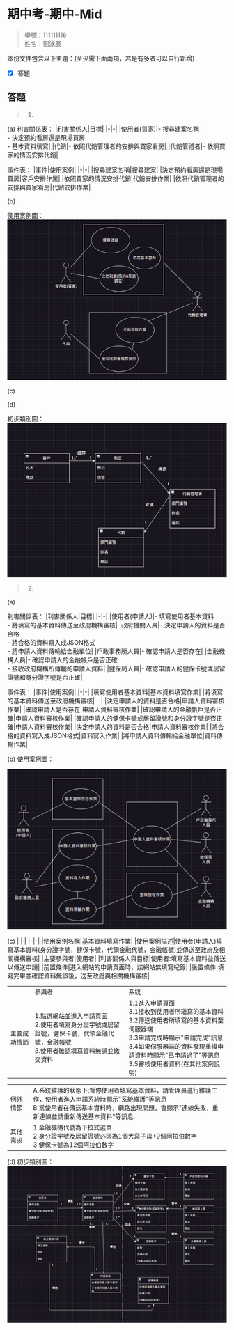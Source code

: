 # 期中考-期中-Mid 
<!--(期中標籤註記，該行不能刪，作為驗證標籤，該檔案若沒該份標籤，代表直接貼上saample，直接0分)-->

>
>學號：111111116
><br />
>姓名：劉泳辰
><br />


本份文件包含以下主題：(至少需下面兩項，若是有多者可以自行新增)
- [x] 答題

## 答題
>1. 
(a)
利害關係表：
|利害關係人|目標|
|-|-|
|使用者(買家)|- 搜尋建案名稱<br>- 決定預約看房還是現場買房<br>- 基本資料填寫|
|代銷|- 依照代銷管理者的安排與買家看房|
|代銷管禮者|- 依照買家的情況安排代銷|

事件表：
|事件|使用案例|
|-|-|
|搜尋建案名稱|搜尋建案|
|決定預約看房還是現場買房|客戶安排作業|
|依照買家的情況安排代銷|代銷安排作業|
|依照代銷管理者的安排與買家看房|代銷安排作業|

(b)

使用案例圖：
<img src="image/1-B 使用案例圖.png">

(c)

(d)

初步類別圖：
<img src="image/1-D 初步類別圖.png">
>2. 

(a)

利害關係表：
|利害關係人|目標|
|-|-|
|使用者(申請人)|- 填寫使用者基本資料<br>- 將填寫的基本資料傳送至政府機構審核|
|政府機關人員|- 決定申請人的資料是否合格<br>- 將合格的資料寫入成JSON格式<br>- 將申請人資料傳輸給金融單位|
|戶政事務所人員|- 確認申請人是否存在|
|金融機構人員|- 確認申請人的金融帳戶是否正確<br>- 接收政府機構所傳輸的申請人資料|
|健保局人員|- 確認申請人的健保卡號或居留證號和身分證字號是否正確|

事件表：
|事件|使用案例|
|-|-|
|填寫使用者基本資料|基本資料填寫作業|
|將填寫的基本資料傳送至政府機構審核| - |
|決定申請人的資料是否合格|申請人資料審核作業|
|確認申請人是否存在|申請人資料審核作業|
|確認申請人的金融帳戶是否正確|申請人資料審核作業|
|確認申請人的健保卡號或居留證號和身分證字號是否正確|申請人資料審核作業|
|決定申請人的資料是否合格|申請人資料審核作業|
|將合格的資料寫入成JSON格式|資料寫入作業|
|將申請人資料傳輸給金融單位|資料傳輸作業|

(b)
使用案例圖：

<img src="image/2-B 使用案例圖.png">

(c)
| | |
|-|-|
|使用案例名稱|基本資料填寫作業|
|使用案例描述|使用者(申請人)填寫基本資料(身分證字號，健保卡號，代領金融代號，金融帳號)並傳送至政府及相關機構審核|
|主要參與者|使用者|
|利害關係人與目標|使用者:填寫基本資料並傳送以傳送申請|
|前置條件|進入網站的申請頁面時，該網站無填寫紀錄|
|後置條件|填寫完畢並確認資料無誤後，送至政府與相關機構審核|

| | | |
|-|-|-|
| |參與者|系統|
|主要成功情節|1.點選網站並進入申請頁面<br>2.使用者填寫身分證字號或居留證號，健保卡號，代領金融代號，金融帳號<br>3.使用者確認填寫資料無誤並繳交資料|1.1進入申請頁面<br>3.1接收到使用者所瑱寫的基本資料3.2傳送使用者所填寫的基本資料至伺服器端<br>3.3申請完成時顯示"申請完成"訊息<br>3.4如果伺服器端的資料發現重複申請資料時顯示"已申請過了"等訊息<br>3.5審核使用者資料(在其他案例說明)|

| | |
|-|-|
|例外情節|A.系統維護的狀態下:暫停使用者填寫基本資料，請管理員進行維護工作，使用者進入申請系統時顯示"系統維護"等訊息<br>B.當使用者在傳送基本資料時，網路出現問題，會顯示"連線失敗，重新連線並請重新傳送基本資料"等訊息|
|其他需求|1.金融機構代號為下拉式選單<br>2.身分證字號及居留證號必須為1個大寫子母+9個阿拉伯數字<br>3.健保卡號為12個阿拉伯數字|

(d)
初步類別圖：
<img src="image/2-D 初步類別圖.png">




